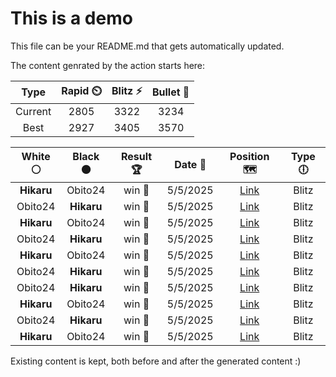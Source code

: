 # This is a demo

This file can be your README.md that gets automatically updated.

The content genrated by the action starts here:

<!--START_SECTION:chessStats-->
<!-- Automatically generated with https://github.com/Balastrong/chess-stats-action -->

| Type | Rapid ⏲️ | Blitz ⚡ | Bullet 🔫 |
|:---:|:---:|:---:|:---:|
| Current | 2805 | 3322 | 3234 |
| Best | 2927 | 3405 | 3570 |

| White ⚪ | Black ⚫ | Result 🏆 | Date 📅 | Position 🗺️ | Type 🕕 |
|:---:|:---:|:---:|:---:|:---:|:---:|
| **Hikaru** | Obito24 | win 🥇 | 5/5/2025 | <a href="http://www.ee.unb.ca/cgi-bin/tervo/fen.pl?select=2bq1rk1/R5pp/2p2r2/3pQ3/7B/4PP2/1R4PP/7K b - - 3 43">Link</a> | Blitz |
| Obito24 | **Hikaru** | win 🥇 | 5/5/2025 | <a href="http://www.ee.unb.ca/cgi-bin/tervo/fen.pl?select=3rk3/1p2bp2/p3p3/3pP3/1P1R2Br/2q2P2/P3Q2p/5R1K w - - 0 36">Link</a> | Blitz |
| **Hikaru** | Obito24 | win 🥇 | 5/5/2025 | <a href="http://www.ee.unb.ca/cgi-bin/tervo/fen.pl?select=8/8/5k2/2pK1b1p/2P2P1P/8/4B3/8 b - - 14 57">Link</a> | Blitz |
| Obito24 | **Hikaru** | win 🥇 | 5/5/2025 | <a href="http://www.ee.unb.ca/cgi-bin/tervo/fen.pl?select=2b3k1/4qr2/2p4p/p2pr1pN/5p1P/3BP3/3R1QK1/4R3 w - - 0 39">Link</a> | Blitz |
| **Hikaru** | Obito24 | win 🥇 | 5/5/2025 | <a href="http://www.ee.unb.ca/cgi-bin/tervo/fen.pl?select=8/4k2N/6pP/n3p3/3p2P1/1P1P1K2/8/8 w - - 1 44">Link</a> | Blitz |
| Obito24 | **Hikaru** | win 🥇 | 5/5/2025 | <a href="http://www.ee.unb.ca/cgi-bin/tervo/fen.pl?select=r7/p2k1p2/1r1Pp3/5p1p/R1pPN2P/4P3/1P4P1/6K1 w - - 0 26">Link</a> | Blitz |
| Obito24 | **Hikaru** | win 🥇 | 5/5/2025 | <a href="http://www.ee.unb.ca/cgi-bin/tervo/fen.pl?select=8/1p3kb1/p1n4p/2P1r2P/1P1p1p2/P2R1P2/2P1N1p1/B4K2 w - - 0 39">Link</a> | Blitz |
| **Hikaru** | Obito24 | win 🥇 | 5/5/2025 | <a href="http://www.ee.unb.ca/cgi-bin/tervo/fen.pl?select=4r1k1/3R4/3N1qpQ/4p3/1Pp5/P7/5P2/6K1 b - - 9 58">Link</a> | Blitz |
| Obito24 | **Hikaru** | win 🥇 | 5/5/2025 | <a href="http://www.ee.unb.ca/cgi-bin/tervo/fen.pl?select=8/5k2/2K1pp2/2B3p1/2P1N2p/5P2/r5P1/8 w - - 3 50">Link</a> | Blitz |
| **Hikaru** | Obito24 | win 🥇 | 5/5/2025 | <a href="http://www.ee.unb.ca/cgi-bin/tervo/fen.pl?select=8/1p2r2p/p1k3pP/P4bP1/1K1RpP2/2N1P3/8/8 b - - 24 61">Link</a> | Blitz |

<!--END_SECTION:chessStats-->

Existing content is kept, both before and after the generated content :)
